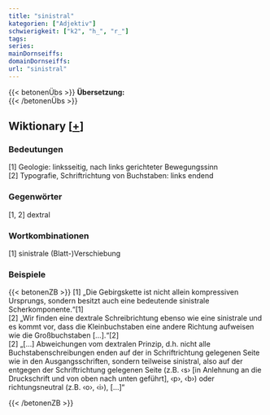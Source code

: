 ```yaml
---
title: "sinistral"
kategorien: ["Adjektiv"]
schwierigkeit: ["k2", "h_", "r_"]
tags:
series:
mainDornseiffs:
domainDornseiffs:
url: "sinistral"
---
```


{{< betonenÜbs >}}
**Übersetzung:**  
{{< /betonenÜbs >}}

## Wiktionary [[+](https://de.wiktionary.org/wiki/sinistral)]

### Bedeutungen
[1] Geologie: linksseitig, nach links gerichteter Bewegungssinn  
[2] Typografie, Schriftrichtung von Buchstaben: links endend  

### Gegenwörter
[1, 2] dextral  

### Wortkombinationen
[1] sinistrale (Blatt-)Verschiebung  

### Beispiele
{{< betonenZB >}}
[1] „Die Gebirgskette ist nicht allein kompressiven Ursprungs, sondern besitzt auch eine bedeutende sinistrale Scherkomponente.“[1]  
[2] „Wir finden eine dextrale Schreibrichtung ebenso wie eine sinistrale und es kommt vor, dass die Kleinbuchstaben eine andere Richtung aufweisen wie die Großbuchstaben […].“[2]  
[2] „[…] Abweichungen vom dextralen Prinzip, d.h. nicht alle Buchstabenschreibungen enden auf der in Schriftrichtung gelegenen Seite wie in den Ausgangsschriften, sondern teilweise sinistral, also auf der entgegen der Schriftrichtung gelegenen Seite (z.B. ‹s› [in Anlehnung an die Druckschrift und von oben nach unten geführt], ‹p›, ‹b›) oder richtungsneutral (z.B. ‹o›, ‹i›), […]“  

{{< /betonenZB >}}

